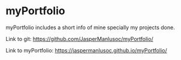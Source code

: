 # myPortfolio
myPortfolio includes a short info of mine specially my projects done.

Link to git:
https://github.com/JasperManlusoc/myPortfolio/

Link to myPortfolio:
https://jaspermanlusoc.github.io/myPortfolio/
